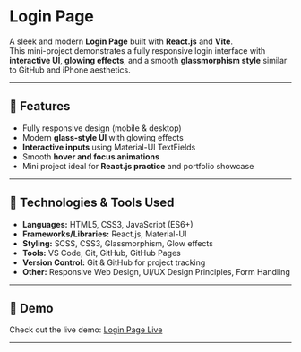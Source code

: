 # Login Page

A sleek and modern **Login Page** built with **React.js** and **Vite**.  
This mini-project demonstrates a fully responsive login interface with **interactive UI**, **glowing effects**, and a smooth **glassmorphism style** similar to GitHub and iPhone aesthetics.  

---

## 🔹 Features

- Fully responsive design (mobile & desktop)
- Modern **glass-style UI** with glowing effects
- **Interactive inputs** using Material-UI TextFields
- Smooth **hover and focus animations**
- Mini project ideal for **React.js practice** and portfolio showcase

---

## 🔹 Technologies & Tools Used

- **Languages:** HTML5, CSS3, JavaScript (ES6+)
- **Frameworks/Libraries:** React.js, Material-UI
- **Styling:** SCSS, CSS3, Glassmorphism, Glow effects
- **Tools:** VS Code, Git, GitHub, GitHub Pages
- **Version Control:** Git & GitHub for project tracking
- **Other:** Responsive Web Design, UI/UX Design Principles, Form Handling

---

## 🔹 Demo

Check out the live demo: [Login Page Live](https://sadeghdev1.github.io/login-page)

---
